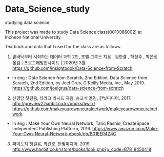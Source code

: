 # Data_Science_study
studying data science

This project was made to study Data Science class(0010086002) at Incheon National University.

Textbook and data that I used for the class are as follows.

1. 밑바닥부터 시작하는 데이터 과학 2판, 조엘 그루스 지음 | 김한결 , 하성주 , 박은정 옮김 | 프로그래밍인사이트 | 2020년 3월.
https://github.com/insightbook/Data-Science-from-Scratch
- in eng : Data Science from Scratch, 2nd Edition, Data Science from Scratch, 2nd Edition, by Joel Grus, O'Reilly Media, Inc., May 2019.
https://github.com/joelgrus/data-science-from-scratch

2. 신경망 첫걸음, 타리크 라시드 지음, 송교석 옮김, 한빛미디어, 2017.
http://preview2.hanbit.co.kr/books/bwrx/
https://github.com/makeyourownneuralnetwork/makeyourownneuralnetwork
- in eng : Make Your Own Neural Network, Tariq Rashid, CreateSpace Independent Publishing Platform, 2016. 
https://www.amazon.com/Make-Your-Own-Neural-Network-ebook/dp/B01EER4Z4G

3. 파이토치 첫걸음, 최건호, 한빛미디어, 2019.
http://www.hanbit.co.kr/store/books/look.php?p_code=B7818450418

